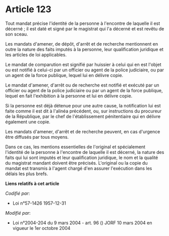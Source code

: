 # Article 123

Tout mandat précise l'identité de la personne à l'encontre de laquelle il est décerné ; il est daté et signé par le magistrat
qui l'a décerné et est revêtu de son sceau.

Les mandats d'amener, de dépôt, d'arrêt et de recherche mentionnent en outre la nature des faits imputés à la personne, leur
qualification juridique et les articles de loi applicables.

Le mandat de comparution est signifié par huissier à celui qui en est l'objet ou est notifié à celui-ci par un officier ou
agent de la police judiciaire, ou par un agent de la force publique, lequel lui en délivre copie.

Le mandat d'amener, d'arrêt ou de recherche est notifié et exécuté par un officier ou agent de la police judiciaire ou par un
agent de la force publique, lequel en fait l'exhibition à la personne et lui en délivre copie.

Si la personne est déjà détenue pour une autre cause, la notification lui est faite comme il est dit à l'alinéa précédent,
ou, sur instructions du procureur de la République, par le chef de l'établissement  pénitentiaire qui en délivre également
une copie.

Les mandats d'amener, d'arrêt et de recherche peuvent, en cas d'urgence être diffusés par tous moyens.

Dans ce cas, les mentions essentielles de l'original et spécialement l'identité de la personne à l'encontre de laquelle il
est décerné, la nature des faits qui lui sont imputés et leur qualification juridique, le nom et la qualité du magistrat
mandant doivent être précisés. L'original ou la copie du mandat est transmis à l'agent chargé d'en assurer l'exécution dans
les délais les plus brefs.

**Liens relatifs à cet article**

_Codifié par_:

  - Loi n°57-1426 1957-12-31

_Modifié par_:

  - Loi n°2004-204 du 9 mars 2004 - art. 96 () JORF 10 mars 2004 en vigueur le 1er octobre 2004
